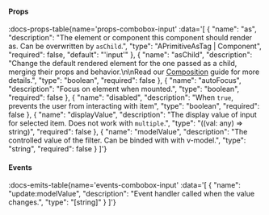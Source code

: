 <!-- This file was automatic generated. Do not edit it manually -->

#### Props
:docs-props-table{name='props-combobox-input' :data='[
  {
    "name": "as",
    "description": "The element or component this component should render as. Can be overwritten by `asChild`.",
    "type": "APrimitiveAsTag | Component",
    "required": false,
    "default": "\'input\'"
  },
  {
    "name": "asChild",
    "description": "Change the default rendered element for the one passed as a child, merging their props and behavior.\\n\\nRead our [Composition](https://akar.vinicunca.dev/core/guides/composition) guide for more details.",
    "type": "boolean",
    "required": false
  },
  {
    "name": "autoFocus",
    "description": "Focus on element when mounted.",
    "type": "boolean",
    "required": false
  },
  {
    "name": "disabled",
    "description": "When `true`, prevents the user from interacting with item",
    "type": "boolean",
    "required": false
  },
  {
    "name": "displayValue",
    "description": "The display value of input for selected item. Does not work with `multiple`.",
    "type": "((val: any) => string)",
    "required": false
  },
  {
    "name": "modelValue",
    "description": "The controlled value of the filter. Can be binded with with v-model.",
    "type": "string",
    "required": false
  }
]'} 

#### Events

:docs-emits-table{name='events-combobox-input' :data='[
  {
    "name": "update:modelValue",
    "description": "Event handler called when the value changes.",
    "type": "[string]"
  }
]'} 
